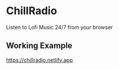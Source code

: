 # ChillRadio
Listen to Lofi Music 24/7 from your browser 
## Working Example
https://chillradio.netlify.app
